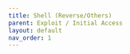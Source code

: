 ```yaml
---
title: Shell (Reverse/Others)
parent: Exploit / Initial Access
layout: default
nav_order: 1
---
```

